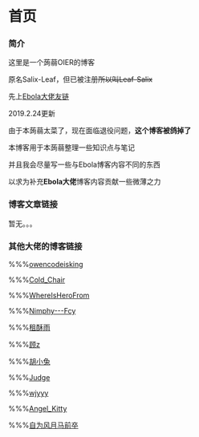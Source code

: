 # 首页

### 简介

这里是一个蒟蒻OIER的博客

原名Salix-Leaf，但已被注册~~所以叫Leaf-Salix~~

先上[Ebola大佬友链](http://www.ebola.pro)

2019.2.24更新

​	由于本蒟蒻太菜了，现在面临退役问题，**这个博客被鸽掉了**

本博客用于本蒟蒻整理一些知识点与笔记

并且我会尽量写一些与Ebola博客内容不同的东西

以求为补充**Ebola大佬**博客内容贡献一些微薄之力

### 博客文章链接

暂无。。。

### 其他大佬的博客链接

%%%[owencodeisking](http://www.cnblogs.com/owencodeisking/)

%%%[Cold_Chair](http://me.csdn.net/Cold_Chair)

%%%[WhereIsHeroFrom](http://blog.csdn.net/WhereIsHeroFrom/column/info/21195)

%%%[Nimphy---Fcy](http://www.cnblogs.com/hua-dong/)

%%%[租酥雨](http://www.cnblogs.com/zhoushuyu/)

%%%[顾z](http://rpdreamer.blog.luogu.org)

%%%[胡小兔](http://www.cnblogs.com/RabbitHu/)

%%%[Judge](http://www.cnblogs.com/Judge/)

%%%[wjyyy](http://www.wjyyy.top)

%%%[Angel_Kitty](http://www.cnblogs.com/ECJTUACM-873284962/)

%%%[自为风月马前卒](http://www.cnblogs.com/zwfymqz/)

